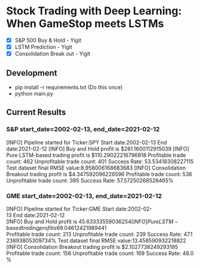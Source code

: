 # Stock Trading with Deep Learning: When GameStop meets LSTMs


- [x] S&P 500 Buy & Hold - Yigit
- [x] LSTM Prediction - Yigit
- [x] Consolidation Break out - Yigit

## Development
- pip install -r requirements.txt (Do this once)
- python main.py


## Current Results

### S&P start_date=2002-02-13, end_date=2021-02-12
[INFO] Pipeline started for Ticker:SPY Start date:2002-02-13 End date:2021-02-12
[INFO] Buy and Hold profit is $281.1600112915039
[INFO] Pure LSTM-based trading profit is $110.29022216796918 Profitable trade count: 462 Unprofitable trade count: 401 Success Rate: 53.53418308227115 Test dataset final RMSE value:8.958006168683683
[INFO] Consolidation Breakout trading profit is $4.347592096226596 Profitable trade count: 536 Unprofitable trade count: 395 Success Rate: 57.57250268528465%


### GME start_date=2002-02-13, end_date=2021-02-12
[INFO] Pipeline started for Ticker:GME Start date:2002-02-13 End date:2021-02-12
[INFO] Buy and Hold profit is $45.63333559036254
[INFO] Pure LSTM-based trading profit is $69.04612421989441 Profitable trade count: 213 Unprofitable trade count: 239 Success Rate: 47.123893805309734% Test dataset final RMSE value:13.458590932218822
[INFO] Consolidation Breakout trading profit is $2.1027738249293195 Profitable trade count: 156 Unprofitable trade count: 169 Success Rate: 48.0%


